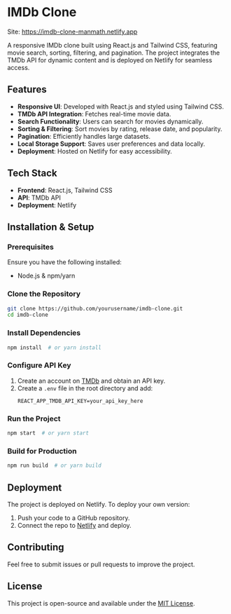 # IMDb Clone 

Site: https://imdb-clone-manmath.netlify.app

A responsive IMDb clone built using React.js and Tailwind CSS, featuring movie search, sorting, filtering, and pagination. The project integrates the TMDb API for dynamic content and is deployed on Netlify for seamless access.

## Features
- **Responsive UI**: Developed with React.js and styled using Tailwind CSS.
- **TMDb API Integration**: Fetches real-time movie data.
- **Search Functionality**: Users can search for movies dynamically.
- **Sorting & Filtering**: Sort movies by rating, release date, and popularity.
- **Pagination**: Efficiently handles large datasets.
- **Local Storage Support**: Saves user preferences and data locally.
- **Deployment**: Hosted on Netlify for easy accessibility.

## Tech Stack
- **Frontend**: React.js, Tailwind CSS
- **API**: TMDb API
- **Deployment**: Netlify

## Installation & Setup

### Prerequisites
Ensure you have the following installed:
- Node.js & npm/yarn

### Clone the Repository
```sh
git clone https://github.com/yourusername/imdb-clone.git
cd imdb-clone
```

### Install Dependencies
```sh
npm install  # or yarn install
```

### Configure API Key
1. Create an account on [TMDb](https://www.themoviedb.org/) and obtain an API key.
2. Create a `.env` file in the root directory and add:
   ```env
   REACT_APP_TMDB_API_KEY=your_api_key_here
   ```

### Run the Project
```sh
npm start  # or yarn start
```

### Build for Production
```sh
npm run build  # or yarn build
```

## Deployment
The project is deployed on Netlify. To deploy your own version:
1. Push your code to a GitHub repository.
2. Connect the repo to [Netlify](https://www.netlify.com/) and deploy.


## Contributing
Feel free to submit issues or pull requests to improve the project.

## License
This project is open-source and available under the [MIT License](LICENSE).
